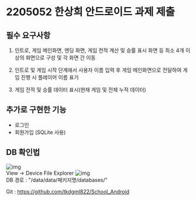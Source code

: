 # 2205052 한상희 안드로이드 과제 제출
## 필수 요구사항

1. 인트로, 게임 메인화면, 엔딩 화면, 게임 전적 계산 및 승률 표시 화면 등 최소 4개 이상의 화면으로 구성 및 각 화면 간 이동

2. 인트로 및 게임 시작 단계에서 사용자 이름 입력 후 게임 메인화면으로 전달하여 게임 진행 시 플레이어 이름 표기

3. 게임 전적 및 승률 데이터 표시(현재 게임 및 전체 누적 데이터)

## 추가로 구현한 기능
- 로그인
- 회원가입 (SQLite 사용)

## DB 확인법
![img](https://img1.daumcdn.net/thumb/R1280x0/?scode=mtistory2&fname=https%3A%2F%2Ft1.daumcdn.net%2Fcfile%2Ftistory%2F9984D3355F46FC7A12)
<br>View -> Device File Explorer
![img](https://img1.daumcdn.net/thumb/R1280x0/?scode=mtistory2&fname=https%3A%2F%2Ft1.daumcdn.net%2Fcfile%2Ftistory%2F99F607335F46FE0E11)
<br>DB 경로 : "/data/data/패키지명/databases/"

Git : <a href="https://github.com/tkdgml822/School_Android">https://github.com/tkdgml822/School_Android</a>